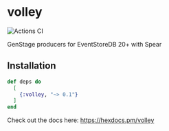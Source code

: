 # volley

![Actions CI](https://github.com/NFIBrokerage/volley/workflows/Actions%20CI/badge.svg)

GenStage producers for EventStoreDB 20+ with Spear

## Installation

```elixir
def deps do
  [
    {:volley, "~> 0.1"}
  ]
end
```

Check out the docs here: https://hexdocs.pm/volley
